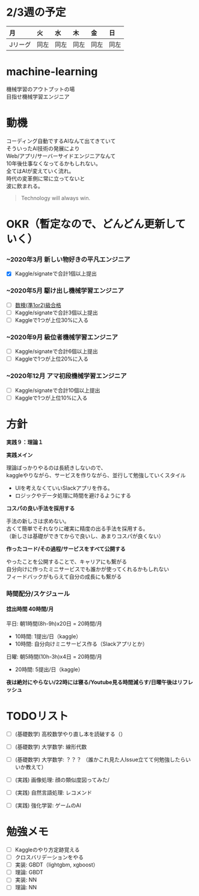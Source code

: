 # 2/3週の予定

|月|火|水|木|金|日|
|:--|:--|:--|:--|:--|:--|
|Jリーグ|同左|同左|同左|同左|同左|

# machine-learning
機械学習のアウトプットの場   
目指せ機械学習エンジニア

# 動機
コーディング自動でするAIなんて出てきていて   
そういったAI技術の発展により   
Web/アプリ/サーバーサイドエンジニアなんて   
10年後仕事なくなってるかもしれない。   
全てはAIが変えていく流れ。   
時代の変革側に常に立ってないと   
波に飲まれる。   

> Technology will always win.

# OKR（暫定なので、どんどん更新していく）

### ~2020年3月 **新しい物好きの平凡エンジニア**

- [x] Kaggle/signateで合計1個以上提出

### ~2020年5月 **駆け出し機械学習エンジニア**

- [ ] [数検(準1or2)級合格](https://www.su-gaku.net/suken/schedule.php)
- [ ] Kaggle/signateで合計3個以上提出
- [ ] Kaggleで1つが上位30%に入る

### ~2020年9月 **級位者機械学習エンジニア**

- [ ] Kaggle/signateで合計6個以上提出
- [ ] Kaggleで1つが上位20%に入る

### ~2020年12月 **アマ初段機械学習エンジニア**

- [ ] Kaggle/signateで合計10個以上提出
- [ ] Kaggleで1つが上位10%に入る

# 方針

**実践９：理論１**

**実践メイン**

理論ばっかりやるのは長続きしないので、   
kaggleやりながら、サービスを作りながら、並行して勉強していくスタイル   
- UIを考えなくていいSlackアプリを作る。   
- ロジックやデータ処理に時間を避けるようにする   

**コスパの良い手法を採用する**

手法の新しさは求めない。   
古くて簡単でそれなりに確実に精度の出る手法を採用する。   
（新しさは基礎ができてからで良いし、あまりコスパが良くない）   

**作ったコード/その過程/サービスをすべて公開する**

やったことを公開することで、キャリアにも繋がる   
自分向けに作ったミニサービスでも誰かが使ってくれるかもしれない   
フィードバックがもらえて自分の成長にも繋がる   

### 時間配分/スケジュール

#### 捻出時間 40時間/月

平日: 朝1時間(8h-9h)x20日 = 20時間/月
- 10時間: 1提出/日（kaggle）
- 10時間: 自分向けミニサービス作る（Slackアプリとか）

日曜: 朝5時間(10h-3h)x4日  = 20時間/月
- 20時間: 5提出/日（kaggle）

**夜は絶対にやらない/22時には寝る/Youtube見る時間減らす/日曜午後はリフレッシュ**

# TODOリスト

- [ ] (基礎数学) 高校数学やり直し本を読破する（）
- [ ] (基礎数学) 大学数学: 線形代数
- [ ] (基礎数学) 大学数学: ？？？ （誰かこれ見た人Issue立てて何勉強したらいいか教えて）

- [ ] (実践) 画像処理: 顔の類似度図ってみた/
- [ ] (実践) 自然言語処理: レコメンド
- [ ] (実践) 強化学習: ゲームのAI


# 勉強メモ

- [ ] Kaggleのやり方定跡覚える
- [ ] クロスバリデーションをやる
- [ ] 実装: GBDT（lightgbm, xgboost）
- [ ] 理論: GBDT
- [ ] 実装: NN
- [ ] 理論: NN
